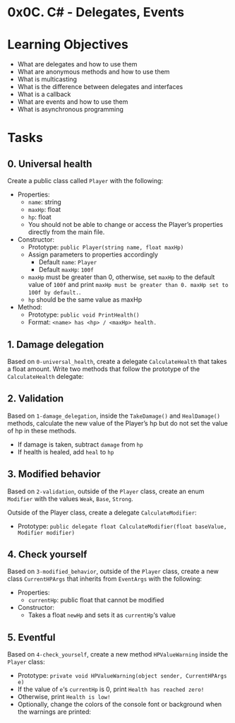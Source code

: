 # 0x0C. C# - Delegates, Events

# Learning Objectives

* What are delegates and how to use them
* What are anonymous methods and how to use them
* What is multicasting
* What is the difference between delegates and interfaces
* What is a callback
* What are events and how to use them
* What is asynchronous programming


# Tasks

## 0. Universal health 
Create a public class called ```Player``` with the following:

* Properties:
    * ```name```: string
    * ```maxHp```: float
    * ```hp```: float
    * You should not be able to change or access the Player’s properties directly from the main file.
* Constructor:
    * Prototype: ```public Player(string name, float maxHp)```
    * Assign parameters to properties accordingly
        * Default ```name```: ```Player```
        * Default ```maxHp```: ```100f```
    * ```maxHp``` must be greater than 0, otherwise, set ```maxHp``` to the default value of ```100f``` and print ```maxHp must be greater than 0. maxHp set to 100f by default.```.
    * ```hp``` should be the same value as maxHp
* Method:
    * Prototype: ```public void PrintHealth()```
    * Format: ```<name> has <hp> / <maxHp> health.```

## 1. Damage delegation
Based on ```0-universal_health```, create a delegate ```CalculateHealth``` that takes a float amount. Write two methods that follow the prototype of the ```CalculateHealth``` delegate:

## 2. Validation
Based on ```1-damage_delegation```, inside the ```TakeDamage()``` and ```HealDamage()``` methods, calculate the new value of the Player’s hp but do not set the value of hp in these methods.

* If damage is taken, subtract ```damage``` from ```hp```
* If health is healed, add ```heal``` to ```hp```

## 3. Modified behavior 
Based on ```2-validation```, outside of the ```Player``` class, create an enum ```Modifier``` with the values ```Weak```, ```Base```, ```Strong```.

Outside of the Player class, create a delegate ```CalculateModifier```:

* Prototype: ```public delegate float CalculateModifier(float baseValue, Modifier modifier)```

## 4. Check yourself 
Based on ```3-modified_behavior```, outside of the ```Player``` class, create a new class ```CurrentHPArgs``` that inherits from ```EventArgs``` with the following:

* Properties:
    * ```currentHp```: public float that cannot be modified
* Constructor:
    * Takes a float ```newHp``` and sets it as ```currentHp```‘s value

## 5. Eventful
Based on ```4-check_yourself```, create a new method ```HPValueWarning``` inside the ```Player``` class:

* Prototype: ```private void HPValueWarning(object sender, CurrentHPArgs e)```
* If the value of ```e```‘s ```currentHp``` is 0, print ```Health has reached zero!```
* Otherwise, print ```Health is low!```
* Optionally, change the colors of the console font or background when the warnings are printed: